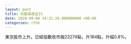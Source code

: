 ```yaml
---
layout: post
title: 日股高收近1%
date: 2020-09-08 14:31:29.000000000 +08:00
categories: rthk
---
```


東京股市上升。日經指數收市報23274點，升184點，升幅0.8%。

